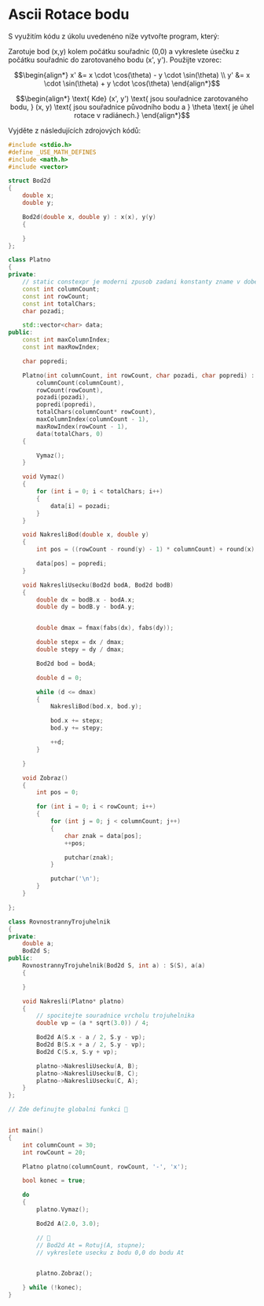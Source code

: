 # Ascii Rotace bodu

S využitím kódu z úkolu uvedenéno níže vytvořte program, který:

Zarotuje bod (x,y) kolem počátku souřadnic (0,0) a vykreslete úsečku z počátku souřadnic do zarotovaného bodu (x', y'). Použijte vzorec:

$$\begin{align*}
x' &= x \cdot \cos(\theta) - y \cdot \sin(\theta) \\
y' &= x \cdot \sin(\theta) + y \cdot \cos(\theta)
\end{align*}$$

$$\begin{align*}
\text{ Kde} (x', y') \text{ jsou souřadnice zarotovaného bodu, }
(x, y) \text{ jsou souřadnice původního bodu a }
\theta \text{ je úhel rotace v radiánech.}
\end{align*}$$

Vyjděte z následujících zdrojových kódů:

```cpp
#include <stdio.h>
#define _USE_MATH_DEFINES
#include <math.h>
#include <vector>

struct Bod2d
{
    double x;
    double y;

    Bod2d(double x, double y) : x(x), y(y)
    {

    }
};

class Platno
{
private:
    // static constexpr je moderni zpusob zadani konstanty zname v dobe prekladu
    const int columnCount;
    const int rowCount;
    const int totalChars;
    char pozadi;

    std::vector<char> data;
public:
    const int maxColumnIndex;
    const int maxRowIndex;

    char popredi;

    Platno(int columnCount, int rowCount, char pozadi, char popredi) :
        columnCount(columnCount),
        rowCount(rowCount),
        pozadi(pozadi),
        popredi(popredi),
        totalChars(columnCount* rowCount),
        maxColumnIndex(columnCount - 1),
        maxRowIndex(rowCount - 1),
        data(totalChars, 0)
    {

        Vymaz();
    }

    void Vymaz()
    {
        for (int i = 0; i < totalChars; i++)
        {
            data[i] = pozadi;
        }
    }

    void NakresliBod(double x, double y)
    {
        int pos = ((rowCount - round(y) - 1) * columnCount) + round(x);

        data[pos] = popredi;
    }

    void NakresliUsecku(Bod2d bodA, Bod2d bodB)
    {
        double dx = bodB.x - bodA.x;
        double dy = bodB.y - bodA.y;


        double dmax = fmax(fabs(dx), fabs(dy));

        double stepx = dx / dmax;
        double stepy = dy / dmax;

        Bod2d bod = bodA;

        double d = 0;

        while (d <= dmax)
        {
            NakresliBod(bod.x, bod.y);

            bod.x += stepx;
            bod.y += stepy;

            ++d;
        }

    }

    void Zobraz()
    {
        int pos = 0;

        for (int i = 0; i < rowCount; i++)
        {
            for (int j = 0; j < columnCount; j++)
            {
                char znak = data[pos];
                ++pos;

                putchar(znak);
            }

            putchar('\n');
        }
    }

};

class RovnostrannyTrojuhelnik
{
private:
    double a;
    Bod2d S;
public:
    RovnostrannyTrojuhelnik(Bod2d S, int a) : S(S), a(a)
    {

    }

    void Nakresli(Platno* platno)
    {
        // spocitejte souradnice vrcholu trojuhelnika
        double vp = (a * sqrt(3.0)) / 4;

        Bod2d A(S.x - a / 2, S.y - vp);
        Bod2d B(S.x + a / 2, S.y - vp);
        Bod2d C(S.x, S.y + vp);

        platno->NakresliUsecku(A, B);
        platno->NakresliUsecku(B, C);
        platno->NakresliUsecku(C, A);
    }
};

// Zde definujte globalni funkci 🚀


int main()
{
    int columnCount = 30;
    int rowCount = 20;

    Platno platno(columnCount, rowCount, '-', 'x');

    bool konec = true;

    do
    {
        platno.Vymaz();

        Bod2d A(2.0, 3.0);

        // 🍌
        // Bod2d At = Rotuj(A, stupne);
        // vykreslete usecku z bodu 0,0 do bodu At


        platno.Zobraz();

    } while (!konec);
}
```
